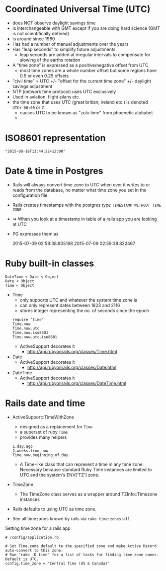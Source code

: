 
# Coordinated Universal Time (UTC)

* does NOT observe daylight savings time
* is interchangeable with GMT except if you are doing hard science (GMT is not scientifically defined)
* is around since 1960
* Has had a number of manual adjustments over the years
* Has "leap seconds" to simplify future adjustments
    * leap seconds are added at irregular intervals to compensate for slowing of the earths rotation
* A "time zone" is expressed as a positive/negative offset from UTC
    * most time zones are a whole number offset but some regions have 0.5 or even 0.25 offsets
* "civil time" = UTC +/- "offset for the current time zone" +/- daylight savings adjustment
* NTP (network time protocol) uses UTC exclusively
* Used in aviation, flight-plans etc.
* the time zone that uses UTC (great britian, ireland etc.) is denoted `UTC+-00:00` or `Z`
    * causes UTC to be known as "zulu time" from phoenetic alphabet
    *

# ISO8601 representation

    "2015-08-18T13:44:22+12:00"


# Date & time in Postgres

* Rails will always convert time zone to UTC when ever it writes to or reads
  from the database, no matter what time zone you set in the configuration
  file.
* Rails creates timestamps with the postgres type `TIMESTAMP WITHOUT TIME ZONE`
* => When you look at a timestamp in table of a rails app you are looking at UTC
* PG expresses them as

    2015-07-09 02:59:38.805198
    2015-07-09 02:59:38.822467

# Ruby built-in classes

    DateTime < Date < Object
    Date < Object
    Time < Object

* Time
    * only supports UTC and whatever the system time zone is
    * can only represent dates between 1823 and 2116
    * stores integer representing the no. of seconds since the epoch
    ```
    require 'time'
    Time.now
    Time.now.utc
    Time.now.iso8601
    Time.now.utc.iso8601
    ```
    * ActiveSupport decorates it
        * http://api.rubyonrails.org/classes/Time.html
* Date
    * ActiveSupport decorates it
        * http://api.rubyonrails.org/classes/Date.html
* DateTime
    * ActiveSupport decorates it
        * http://api.rubyonrails.org/classes/DateTime.html

# Rails date and time

* ActiveSupport::TimeWithZone
    * designed as a replacement for `Time`
    * a superset of ruby `Time`
    * provides many helpers
    ```
    1.day.ago
    2.weeks.from_now
    Time.now.beginning_of_day
    ```
    * A Time-like class that can represent a time in any time zone. Necessary
      because standard Ruby Time instances are limited to UTC and the system's
      ENV['TZ'] zone.
* TimeZone
    * The TimeZone class serves as a wrapper around TZInfo::Timezone instances




* Rails defaults to using UTC as time zone.
* See all timezones known by rails via `rake time:zones:all`

Setting time zone for a rails app

```
# /config/application.rb

# Set Time.zone default to the specified zone and make Active Record auto-convert to this zone.
# Run "rake -D time" for a list of tasks for finding time zone names. Default is UTC.
config.time_zone = 'Central Time (US & Canada)'
```
